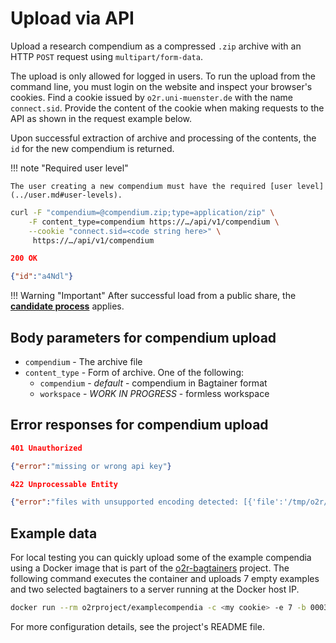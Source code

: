 # Upload via API

Upload a research compendium as a compressed `.zip` archive with an HTTP `POST` request using `multipart/form-data`.

The upload is only allowed for logged in users.
To run the upload from the command line, you must login on the website and inspect your browser's cookies.
Find a cookie issued by `o2r.uni-muenster.de` with the name `connect.sid`.
Provide the content of the cookie when making requests to the API as shown in the request example below.

Upon successful extraction of archive and processing of the contents, the `id` for the new compendium is returned.

!!! note "Required user level"

    The user creating a new compendium must have the required [user level](../user.md#user-levels).

```bash
curl -F "compendium=@compendium.zip;type=application/zip" \
    -F content_type=compendium https://…/api/v1/compendium \
    --cookie "connect.sid=<code string here>" \
     https://…/api/v1/compendium 
```

```json
200 OK

{"id":"a4Ndl"}
```

!!! Warning "Important"
    After successful load from a public share, the **[candidate process](upload.md#candidate-process)** applies.

## Body parameters for compendium upload

- `compendium` - The archive file
- `content_type` - Form of archive. One of the following:
  - `compendium` - _default_ - compendium in Bagtainer format
  - `workspace` - _WORK IN PROGRESS_ - formless workspace

## Error responses for compendium upload

```json
401 Unauthorized

{"error":"missing or wrong api key"}
```

```json
422 Unprocessable Entity

{"error":"files with unsupported encoding detected: [{'file':'/tmp/o2r/compendium/ejpmi/data/test.txt','encoding':'Shift_JIS'}]"}
```

## Example data

For local testing you can quickly upload some of the example compendia using a Docker image that is part of the [o2r-bagtainers](https://github.com/o2r-project/o2r-bagtainers) project.
The following command executes the container and uploads 7 empty examples and two selected bagtainers to a server running at the Docker host IP.

```bash
docker run --rm o2rproject/examplecompendia -c <my cookie> -e 7 -b 0003 -b 0004 -b 0005
```

For more configuration details, see the project's README file.
